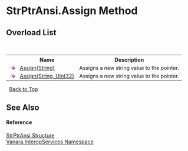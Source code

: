 # StrPtrAnsi.Assign Method 
 


## Overload List
&nbsp;<table><tr><th></th><th>Name</th><th>Description</th></tr><tr><td>![Public method](media/pubmethod.gif "Public method")</td><td><a href="fed66a71-4a9f-3ca4-9e22-ae70ed93d828">Assign(String)</a></td><td>
Assigns a new string value to the pointer.</td></tr><tr><td>![Public method](media/pubmethod.gif "Public method")</td><td><a href="3ab71646-fd13-b4d7-1834-1e1b8d649109">Assign(String, UInt32)</a></td><td>
Assigns a new string value to the pointer.</td></tr></table>&nbsp;
<a href="#strptransi.assign-method">Back to Top</a>

## See Also


#### Reference
<a href="dfeb585e-cf90-73a6-c647-b60e0f674370">StrPtrAnsi Structure</a><br /><a href="46913109-b3e0-3b59-6f7f-071f8aa90bf0">Vanara.InteropServices Namespace</a><br />
